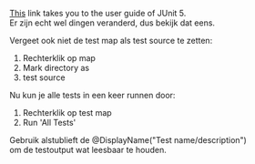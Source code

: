 [This](https://junit.org/junit5/docs/current/user-guide/#writing-tests)
link takes you to the user guide of JUnit 5.  
Er zijn echt wel dingen veranderd, dus bekijk dat eens.  

Vergeet ook niet de test map als test source te zetten:  
1) Rechterklik op map
2) Mark directory as
3) test source

Nu kun je alle tests in een keer runnen door:  
1) Rechterklik op test map
2) Run 'All Tests' 

Gebruik alstublieft de @DisplayName("Test name/description")  
om de testoutput wat leesbaar te houden.